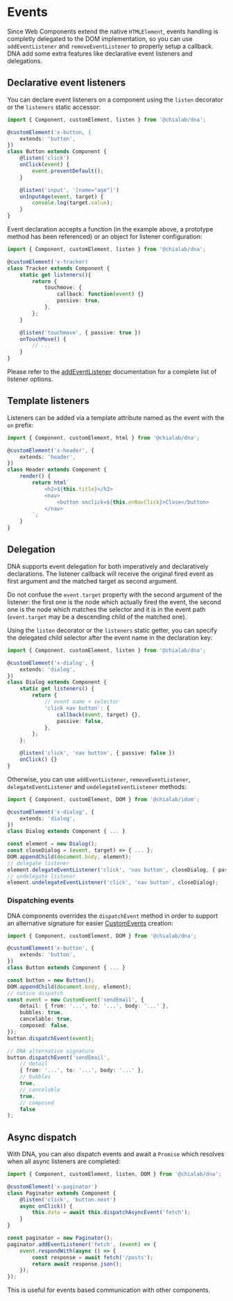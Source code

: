 # Events

Since Web Components extend the native `HTMLElement`, events handling is completly delegated to the DOM implementation, so you can use `addEventListener` and `removeEventListener` to properly setup a callback. DNA add some extra features like declarative event listeners and delegations.

## Declarative event listeners

You can declare event listeners on a component using the `listen` decorator or the `listeners` static accessor:

```ts
import { Component, customElement, listen } from '@chialab/dna';

@customElement('x-button, {
    extends: 'button',
})
class Button extends Component {
    @listen('click')
    onClick(event) {
        event.preventDefault();
    }

    @listen('input', '[name="age"]')
    onInputAge(event, target) {
        console.log(target.value);
    }
}
```

Event declaration accepts a function (in the example above, a prototype method has been referenced) or an object for listener configuration:

```ts
import { Component, customElement, listen } from '@chialab/dna';

@customElement('x-tracker)
class Tracker extends Component {
    static get listeners(){
        return {
            touchmove: {
                callback: function(event) {}
                passive: true,
            },
        };
    }

    @listen('touchmove', { passive: true })
    onTouchMove() {
        // ...
    }
}
```

<aside class="note">

Please refer to the [addEventListener](https://developer.mozilla.org/it/docs/Web/API/Element/addEventListener) documentation for a complete list of listener options.

</aside>

## Template listeners

Listeners can be added via a template attribute named as the event with the `on` prefix:

```ts
import { Component, customElement, html } from '@chialab/dna';

@customElement('x-header', {
    extends: 'header',
})
class Header extends Component {
    render() {
        return html`
            <h2>${this.title}</h2>
            <nav>
                <button onclick=${this.onNavClick}>Close</button>
            </nav>
        `;
    }
}
```

## Delegation

DNA supports event delegation for both imperatively and declaratively declarations. The listener callback will receive the original fired event as first argument and the matched target as second argument.

<aside class="note">

Do not confuse the `event.target` property with the second argument of the listener: the first one is the node which actually fired the event, the second one is the node which matches the selector and it is in the event path (`event.target` may be a descending child of the matched one).

</aside>

Using the `listen` decorator or the `listeners` static getter, you can specify the delegated child selector after the event name in the declaration key:

```ts
import { Component, customElement, listen } from '@chialab/dna';

@customElement('x-dialog', {
    extends: 'dialog',
})
class Dialog extends Component {
    static get listeners() {
        return {
            // event name + selector
            'click nav button': {
                callback(event, target) {},
                passive: false,
            },
        };
    };

    @listen('click', 'nav button', { passive: false })
    onClick() {}
}
```

Otherwise, you can use `addEventListener`, `removeEventListener`, `delegateEventListener` and `undelegateEventListener` methods:

```ts
import { Component, customElement, DOM } from '@chialab/idom';

@customElement('x-dialog', {
    extends: 'dialog',
})
class Dialog extends Component { ... }

const element = new Dialog();
const closeDialog = (event, target) => { ... };
DOM.appendChild(document.body, element);
// delegate listener
element.delegateEventListener('click', 'nav button', closeDialog, { passive: false });
// undelegate listener
element.undelegateEventListener('click', 'nav button', closeDialog);
```

### Dispatching events

DNA components overrides the `dispatchEvent` method in order to support an alternative signature for easier [CustomEvents](https://developer.mozilla.org/en-US/docs/Web/Guide/Events/Creating_and_triggering_events) creation:

```ts
import { Component, customElement, DOM } from '@chialab/dna';

@customElement('x-button', {
    extends: 'button',
})
class Button extends Component { ... }

const button = new Button();
DOM.appendChild(document.body, element);
// native dispatch
const event = new CustomEvent('sendEmail', {
    detail: { from: '...', to: '...', body: '...' },
    bubbles: true,
    cancelable: true,
    composed: false,
});
button.dispatchEvent(event);

// DNA alternative signature
button.dispatchEvent('sendEmail',
    // detail
    { from: '...', to: '...', body: '...' },
    // bubbles
    true,
    // cancelable
    true,
    // composed
    false
);
```

## Async dispatch

With DNA, you can also dispatch events and await a `Promise` which resolves when all async listeners are completed:

```ts
import { Component, customElement, listen, DOM } from '@chialab/dna';

@customElement('x-paginator')
class Paginator extends Component {
    @listen('click', 'button.next')
    async onClick() {
        this.data = await this.dispatchAsyncEvent('fetch');
    }
}

const paginator = new Paginator();
paginator.addEventListener('fetch', (event) => {
    event.respondWith(async () => {
        const response = await fetch('/posts');
        return await response.json();
    });
});
```

<aside class="note">

This is useful for events based communication with other components.

</aside>
